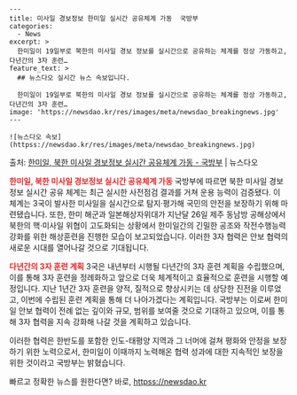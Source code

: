     ---
    title: 미사일 경보정보 한미일 실시간 공유체계 가동  국방부
    categories:
      - News
    excerpt: >
      한미일이 19일부로 북한의 미사일 경보 정보를 실시간으로 공유하는 체계를 정상 가동하고, 다년간의 3자 훈련…
    feature_text: >
      ## 뉴스다오 실시간 뉴스 속보입니다.
    
      한미일이 19일부로 북한의 미사일 경보 정보를 실시간으로 공유하는 체계를 정상 가동하고, 다년간의 3자 훈련…
    image: 'https://newsdao.kr/res/images/meta/newsdao_breakingnews.jpg'
    ---
    
    ![뉴스다오 속보](httpss://newsdao.kr/res/images/meta/newsdao_breakingnews.jpg)

<p>출처: <a href="httpss://newsdao.kr/2837" rel="dofollow">한미일, 북한 미사일 경보정보 실시간 공유체계 가동 - 국방부</a> | 뉴스다오</p>

<b><span style="color: #ee2323;">한미일, 북한 미사일 경보정보 실시간 공유체계 가동</span></b>
국방부에 따르면 북한 미사일 경보 정보 실시간 공유 체계는 최근 실시한 사전점검 결과를 거쳐 운용 능력이 검증됐다. 이 체계는 3국이 발사한 미사일을 실시간으로 탐지·평가해 국민의 안전을 보장하기 위해 마련됐습니다. 또한, 한미 해군과 일본해상자위대가 지난달 26일 제주 동남방 공해상에서 북한의 핵·미사일 위협이 고도화되는 상황에서 한미일간의 긴밀한 공조와 작전수행능력 강화를 위한 해상훈련을 진행한 모습이 보고되었습니다. 이러한 3자 협력은 안보 협력의 새로운 시대를 열어나갈 것으로 기대됩니다.

<b><span style="color: #ee2323;">다년간의 3자 훈련 계획</span></b>
3국은 내년부터 시행될 다년간의 3자 훈련 계획을 수립했으며, 이를 통해 3자 훈련을 정례화하고 앞으로 더욱 체계적이고 효율적으로 훈련을 시행할 예정입니다. 지난 1년간 3자 훈련을 양적, 질적으로 향상시키는 데 상당한 진전을 이루었고, 이번에 수립된 훈련 계획을 통해 더 나아가겠다는 계획입니다. 국방부는 이로써 한미일 안보 협력이 전례 없는 깊이와 규모, 범위를 보여줄 것으로 기대하고 있으며, 이를 통해 3자 협력을 지속 강화해 나갈 것을 계획하고 있습니다.

이러한 협력은 한반도를 포함한 인도-태평양 지역과 그 너머에 걸쳐 평화와 안정을 보장하기 위한 노력으로서, 한미일이 이때까지 노력해온 협력 성과에 대한 지속적인 보장을 위한 것이라고 국방부는 밝혔습니다. 

빠르고 정확한 뉴스를 원한다면? 바로, <a href="httpss://newsdao.kr" rel="dofollow">httpss://newsdao.kr</a>


    